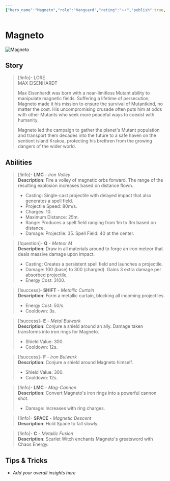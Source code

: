 ```yaml
---
{"hero_name":"Magneto","role":"Vanguard","rating":"⭐⭐","publish":true,"poster":"https://marvelrivalscharacters.com/characters/magneto.webp","intro":"The Master of Magnetism bends even the strongest metal to his whims, shielding his allies and striking at his foes. Whether he calls himself Max Eisenhardt, Erik Lehnsherr, or simply Magneto, the hardships this warrior has endured have made him as unbreakable as the steel he brandishes.","PassFrontmatter":true}
---
```



# Magneto

![Magneto](https://r.res.easebar.com/pic/20241120/eff15c2c-51f4-4688-bddb-b7d43a6942ac.png)

## Story
> [!info]- LORE  
> MAX EISENHARDT  
>
> Max Eisenhardt was born with a near-limitless Mutant ability to manipulate magnetic fields. Suffering a lifetime of persecution, Magneto made it his mission to ensure the survival of Mutantkind, no matter the cost. His uncompromising crusade often puts him at odds with other Mutants who seek more peaceful ways to coexist with humanity.  
>
> Magneto led the campaign to gather the planet's Mutant population and transport them decades into the future to a safe haven on the sentient island Krakoa, protecting his brethren from the growing dangers of the wider world.

## Abilities

> [!info]- **LMC** - *Iron Volley*  
> **Description**: Fire a volley of magnetic orbs forward. The range of the resulting explosion increases based on distance flown.  
> - Casting: Single-cast projectile with delayed impact that also generates a spell field.  
> - Projectile Speed: 80m/s.  
> - Charges: 10.  
> - Maximum Distance: 25m.  
> - Range: Produces a spell field ranging from 1m to 3m based on distance.  
> - Damage: Projectile: 35. Spell Field: 40 at the center.  

> [!question]- **Q** - *Meteor M*  
> **Description**: Draw in all materials around to forge an iron meteor that deals massive damage upon impact.  
> - Casting: Creates a persistent spell field and launches a projectile.  
> - Damage: 100 (base) to 300 (charged). Gains 3 extra damage per absorbed projectile.  
> - Energy Cost: 3100.  

> [!success]- **SHIFT** - *Metallic Curtain*  
> **Description**: Form a metallic curtain, blocking all incoming projectiles.  
> - Energy Cost: 50/s.  
> - Cooldown: 3s.  

> [!success]- **E** - *Metal Bulwark*  
> **Description**: Conjure a shield around an ally. Damage taken transforms into iron rings for Magneto.  
> - Shield Value: 300.  
> - Cooldown: 12s.  

> [!success]- **F** - *Iron Bulwark*  
> **Description**: Conjure a shield around Magneto himself.  
> - Shield Value: 300.  
> - Cooldown: 12s.  

> [!info]- **LMC** - *Mag-Cannon*  
> **Description**: Convert Magneto's iron rings into a powerful cannon shot.  
> - Damage: Increases with ring charges.  

> [!info]- **SPACE** - *Magnetic Descent*  
> **Description**: Hold Space to fall slowly.  

> [!info]- **C** - *Metallic Fusion*  
> **Description**: Scarlet Witch enchants Magneto's greatsword with Chaos Energy.  

## Tips & Tricks
- _Add your overall insights here_
